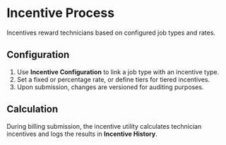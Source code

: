 # Incentive Process

Incentives reward technicians based on configured job types and rates.

## Configuration

1. Use **Incentive Configuration** to link a job type with an incentive type.
2. Set a fixed or percentage rate, or define tiers for tiered incentives.
3. Upon submission, changes are versioned for auditing purposes.

## Calculation

During billing submission, the incentive utility calculates technician
incentives and logs the results in **Incentive History**.

